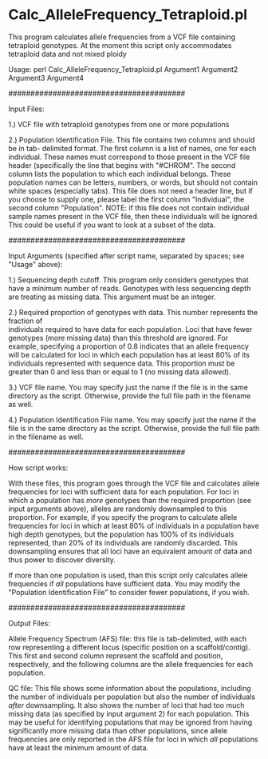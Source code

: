 # Calc_AlleleFrequency_Tetraploid.pl

This program calculates allele frequencies from a VCF file containing tetraploid genotypes.
At the moment this script only accommodates tetraploid data and not mixed ploidy

Usage: perl Calc_AlleleFrequency_Tetraploid.pl Argument1 Argument2 Argument3 Argument4

########################################

Input Files:

1.) VCF file with tetraploid genotypes from one or more populations

2.) Population Identification File. This file contains two columns and should be in tab-
delimited format. The first column is a list of names, one for each individual. These 
names must correspond to those present in the VCF file header (specifically the line that
begins with "#CHROM". The second column lists the population to which each individual 
belongs. These population names can be letters, numbers, or words, but should not contain
white spaces (especially tabs). This file does not need a header line, but if you choose 
to supply one, please label the first column "Individual", the second column "Population".
NOTE: if this file does not contain individual sample names present in the VCF file, then
these individuals will be ignored. This could be useful if you want to look at a subset of
the data.

########################################

Input Arguments (specified after script name, separated by spaces; see "Usage" above):

1.) Sequencing depth cutoff. This program only considers genotypes that have a minimum
number of reads. Genotypes with less sequencing depth are treating as missing data. This
argument must be an integer.

2.) Required proportion of genotypes with data. This number represents the fraction of  
individuals required to have data for each population. Loci that have fewer genotypes (more 
missing data) than this threshold are ignored. For example, specifying a proportion of 0.8
indicates that an allele frequency will be calculated for loci in which each population
has at least 80% of its individuals represented with sequence data. This proportion must
be greater than 0 and less than or equal to 1 (no missing data allowed).

3.) VCF file name. You may specify just the name if the file is in the same directory as
the script. Otherwise, provide the full file path in the filename as well.

4.) Population Identification File name. You may specify just the name if the file is in
the same directory as the script. Otherwise, provide the full file path in the filename
as well.

########################################

How script works:

With these files, this program goes through the VCF file and calculates allele frequencies
for loci with sufficient data for each population. For loci in which a population has
*more* genotypes than the required proportion (see input arguments above), alleles are
randomly downsampled to this proportion. For example, if you specify the program to
calculate allele frequencies for loci in which at least 80% of individuals in a population
have high depth genotypes, but the population has 100% of its individuals represented, 
than 20% of its individuals are randomly discarded. This downsampling ensures that all 
loci have an equivalent amount of data and thus power to discover diversity.

If more than one population is used, than this script only calculates allele frequencies
if *all* populations have sufficient data. You may modify the "Population Identification
File" to consider fewer populations, if you wish.
 
########################################

Output Files:

Allele Frequency Spectrum (AFS) file: this file is tab-delimited, with each row
representing a different locus (specific position on a scaffold/contig). This first and
second column represent the scaffold and position, respectively, and the following columns
are the allele frequencies for each population.

QC file: This file shows some information about the populations, including the number of
individuals per population but also the number of individuals *after* downsampling. It
also shows the number of loci that had too much missing data (as specified by input
argument 2) for each population. This may be useful for identifying populations that may
be ignored from having significantly more missing data than other populations, since
allele frequencies are only reported in the AFS file for loci in which *all* populations
have at least the minimum amount of data.



